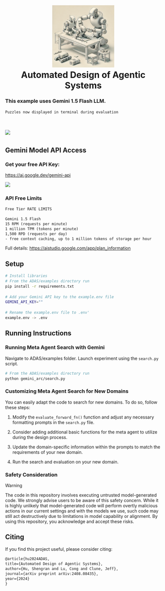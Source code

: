 <h1 align="center">
  <img src="./../misc/art_fig.png" width="200" /></a><br>
  <b>Automated Design of Agentic Systems</b><br>
</h1>

### This example uses Gemini 1.5 Flash LLM. 
```Puzzles now displayed in terminal during evaluation```
<h1 align="left">
  <img src="gemini_arc/misc/terminal_logs4.png" width="600" /></a><br>
</h1>



## Gemini Model API Access

### Get your free API Key:   
<a href="https://ai.google.dev/gemini-api">https://ai.google.dev/gemini-api</a>


<p align="left">
<img src="gemini_arc/misc/gemini_key.png"  width="600"/></a><br>
</p>

### API Free Limits
```
Free Tier RATE LIMITS  

Gemini 1.5 Flash
15 RPM (requests per minute)
1 million TPM (tokens per minute)
1,500 RPD (requests per day)
- free context caching, up to 1 million tokens of storage per hour
```
Full details:
https://aistudio.google.com/app/plan_information


## Setup
```bash
# Install libraries
# From the ADAS/examples directory run
pip install -r requirements.txt

# Add your Gemini API key to the example.env file
GEMINI_API_KEY=""

# Rename the example.env file to .env'
example.env -> .env
```

## Running Instructions

### Running Meta Agent Search with Gemini

Navigate to ADAS/examples folder. Launch experiment using the `search.py` script.

```bash
# From the ADAS/examples directory run
python gemini_arc/search.py
```

### Customizing Meta Agent Search for New Domains

You can easily adapt the code to search for new domains. To do so, follow these steps:

1. Modify the `evaluate_forward_fn()` function and adjust any necessary formatting prompts in the `search.py` file. 

2. Consider adding additional basic functions for the meta agent to utilize during the design process.

3. Update the domain-specific information within the prompts to match the requirements of your new domain.

4. Run the search and evaluation on your new domain.

### Safety Consideration
> [!WARNING]  
> The code in this repository involves executing untrusted model-generated code. We strongly advise users to be aware of this safety concern. While it is highly unlikely that model-generated code will perform overtly malicious actions in our current settings and with the models we use, such code may still act destructively due to limitations in model capability or alignment. By using this repository, you acknowledge and accept these risks.


## Citing
If you find this project useful, please consider citing:
```
@article{hu2024ADAS,
title={Automated Design of Agentic Systems},
author={Hu, Shengran and Lu, Cong and Clune, Jeff},
journal={arXiv preprint arXiv:2408.08435},
year={2024}
}
```
